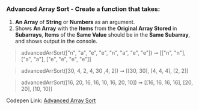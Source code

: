 ### Advanced Array Sort  - Create a function that takes: 

1. **An Array** of **String** or **Numbers** as an argument. 
1. Shows **An Array** with the **Items** from the **Original Array Stored** in **Subarrays**, **Items** of the **Same Value** should be in the **Same Subarray**, and shows output in the console.

> advancedArrSort(["n", "a", "e", "e", "n", "a", "e", "e"]) ➞ [["n", "n"], ["a", "a"], ["e", "e", "e", "e"]] 

> advancedArrSort([30, 4, 2, 4, 30 ,4, 2]) ➞ [[30, 30], [4, 4, 4], [2, 2]]

> advancedArrSort([16, 20, 16, 16, 10, 16, 20, 10]) ➞ [[16, 16, 16, 16], [20, 20], [10, 10]] 

Codepen Link: [Advanced Array Sort](https://codepen.io/naveencoder/pen/dyyXadO?editors=0012)